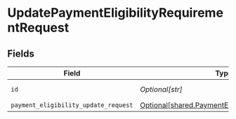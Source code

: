 # UpdatePaymentEligibilityRequirementRequest


## Fields

| Field                                                                                                          | Type                                                                                                           | Required                                                                                                       | Description                                                                                                    |
| -------------------------------------------------------------------------------------------------------------- | -------------------------------------------------------------------------------------------------------------- | -------------------------------------------------------------------------------------------------------------- | -------------------------------------------------------------------------------------------------------------- |
| `id`                                                                                                           | *Optional[str]*                                                                                                | :heavy_check_mark:                                                                                             | Unique identifier                                                                                              |
| `payment_eligibility_update_request`                                                                           | [Optional[shared.PaymentEligibilityUpdateRequest]](undefined/models/shared/paymenteligibilityupdaterequest.md) | :heavy_minus_sign:                                                                                             | N/A                                                                                                            |